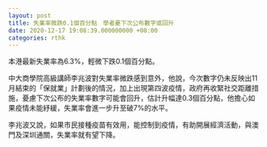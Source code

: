 ```yaml
---
layout: post
title: 失業率微跌0.1個百分點　學者憂下次公布數字或回升
date: 2020-12-17 19:08:39.000000000 +08:00
categories: rthk
---
```


本港最新失業率為6.3%，輕微下跌0.1個百分點。

中大商學院高級講師李兆波對失業率微跌感到意外，他說，今次數字仍未反映出11月結束的「保就業」計劃後的情況，加上出現第四波疫情，政府再收緊社交距離措施，憂慮下次公布的失業率數字可能會回升，估計升幅達0.3個百分點，他擔心如果疫情未能紓緩，失業率會進一步升至破7%的水平。

李兆波又說，如果市民接種疫苗有效用，能控制到疫情，有助開展經濟活動，與澳門及深圳通關，失業率就有望下降。
